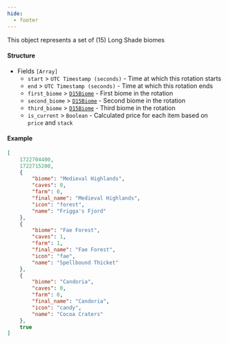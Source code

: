 ```yaml
---
hide:
  - footer
---
```

This object represents a set of (15) Long Shade biomes
#### **Structure**

- Fields `[Array]`
    - `start` > `UTC Timestamp (seconds)` - Time at which this rotation starts
    - `end` > `UTC Timestamp (seconds)` - Time at which this rotation ends
    - `first_biome` > [`D15Biome`](/models/misc/D15Biome) - First biome in the rotation
    - `second_biome` > [`D15Biome`](/models/misc/D15Biome) - Second biome in the rotation
    - `third_biome` > [`D15Biome`](/models/misc/D15Biome) - Third biome in the rotation
    - `is_current` > `Boolean` - Calculated price for each item based on `price` and `stack`

#### **Example**
```json
[
    1722704400,
    1722715200,
    {
        "biome": "Medieval Highlands",
        "caves": 0,
        "farm": 0,
        "final_name": "Medieval Highlands",
        "icon": "forest",
        "name": "Frigga's Fjord"
    },
    {
        "biome": "Fae Forest",
        "caves": 1,
        "farm": 1,
        "final_name": "Fae Forest",
        "icon": "fae",
        "name": "Spellbound Thicket"
    },
    {
        "biome": "Candoria",
        "caves": 0,
        "farm": 0,
        "final_name": "Candoria",
        "icon": "candy",
        "name": "Cocoa Craters"
    },
    true
]
```